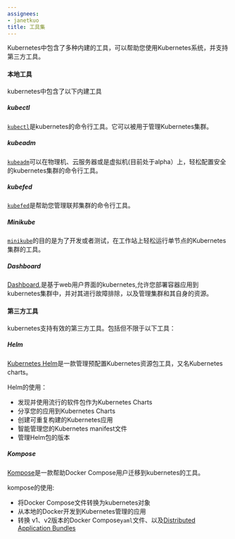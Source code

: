 ```yaml
---
assignees:
- janetkuo
title: 工具集
---
```


Kubernetes中包含了多种内建的工具，可以帮助您使用Kubernetes系统，并支持第三方工具。

#### 本地工具

kubernetes中包含了以下内建工具

##### kubectl

[`kubectl`](/docs/user-guide/kubectl/)是kubernetes的命令行工具。它可以被用于管理Kubernetes集群。

##### kubeadm

[`kubeadm`](/docs/getting-started-guides/kubeadm/)可以在物理机、云服务器或是虚拟机(目前处于alpha）上，轻松配置安全的kubernetes集群的命令行工具。

##### kubefed

[`kubefed`](/docs/tutorials/federation/set-up-cluster-federation-kubefed/)是帮助您管理联邦集群的命令行工具。

##### Minikube

[`minikube`](/docs/getting-started-guides/minikube/)的目的是为了开发或者测试，在工作站上轻松运行单节点的Kubernetes集群的工具。

##### Dashboard

[Dashboard](/docs/tasks/web-ui-dashboard/),是基于web用户界面的kubernetes,允许您部署容器应用到kubernetes集群中，并对其进行故障排除，以及管理集群和其自身的资源。

#### 第三方工具

kubernetes支持有效的第三方工具。包括但不限于以下工具：

##### Helm

[Kubernetes Helm](https://github.com/kubernetes/helm)是一款管理预配置Kubernetes资源包工具，又名Kubernetes charts。

Helm的使用：

* 发现并使用流行的软件包作为Kubernetes Charts
* 分享您的应用到Kubernetes Charts
* 创建可重复构建的Kubernetes应用
* 智能管理您的Kubernetes manifest文件
* 管理Helm包的版本

##### Kompose

[Kompose](https://github.com/kubernetes-incubator/kompose)是一款帮助Docker Compose用户迁移到kubernetes的工具。

kompose的使用:

* 将Docker Compose文件转换为kubernetes对象
* 从本地的Docker开发到Kubernetes管理的应用
* 转换 v1、v2版本的Docker Compose`yaml`文件、以及[Distributed Application Bundles](https://docs.docker.com/compose/bundles/)

